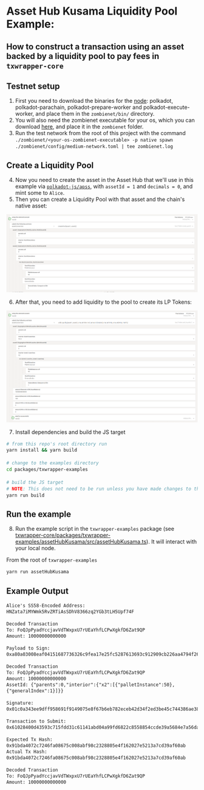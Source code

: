 # Asset Hub Kusama Liquidity Pool Example:

## How to construct a transaction using an asset backed by a liquidity pool to pay fees in `txwrapper-core`

## Testnet setup

1) First you need to download the binaries for the [node](https://github.com/paritytech/polkadot-sdk/releases): polkadot, polkadot-parachain, polkadot-prepare-worker and polkadot-execute-worker, and place them in the `zombienet/bin/` directory.
2) You will also need the zombienet executable for your os, which you can download [here](https://github.com/paritytech/zombienet/releases), and place it in the `zombienet` folder.
3) Run the test network from the root of this project with the command `./zombienet/<your-os-zombienet-executable> -p native spawn ./zombienet/config/medium-network.toml | tee zombienet.log`

## Create a Liquidity Pool

4) Now you need to create the asset in the Asset Hub that we'll use in this example via [`polkadot-js/apss`](https://polkadot.js.org/apps/?rpc=ws://127.0.0.1:9933), with `assetId = 1` and `decimals = 0`, and mint some to `Alice`.
5) Then you can create a Liquidity Pool with that asset and the chain's native asset:

![](media/poolCreation.png)

6) After that, you need to add liquidity to the pool to create its LP Tokens:

![](media/liquidity.png)

7) Install dependencies and build the JS target

```bash
# from this repo's root directory run
yarn install && yarn build

# change to the examples directory
cd packages/txwrapper-examples

# build the JS target
# NOTE: This does not need to be run unless you have made changes to the example as the package will already be built via the command that ran from the root directory above.
yarn run build
```

## Run the example

8) Run the example script in the `txwrapper-examples` package (see [txwrapper-core/packages/txwrapper-examples/assetHubKusama/src/assetHubKusama.ts](txwrapper-core/packages/txwrapper-examples/assetHubKusama/src/assetHubKusama.ts)). It will interact with your local node.

From the root of `txwrapper-examples`

```bash
yarn run assetHubKusama
```

## Example Output

```
Alice's SS58-Encoded Address: HNZata7iMYWmk5RvZRTiAsSDhV8366zq2YGb3tLH5Upf74F

Decoded Transaction
To: FoQJpPyadYccjavVdTWxpxU7rUEaYhfLCPwXgkfD6Zat9QP
Amount: 10000000000000

Payload to Sign: 0xa80a03008eaf04151687736326c9fea17e25fc5287613693c912909cb226aa4794f26a480b00a0724e18099502140001000204320504102700000d0000006df8b29b7697be983285bb444581c0275e58f7c3e6bec2b888263e7fd592f095c7be83dc1c4ac006cbe785018c06074a2eb4103871dc5a0c58edb1f83cc02d04

Decoded Transaction
To: FoQJpPyadYccjavVdTWxpxU7rUEaYhfLCPwXgkfD6Zat9QP
Amount: 10000000000000
AssetId: {"parents":0,"interior":{"x2":[{"palletInstance":50},{"generalIndex":1}]}}

Signature: 0x01c0a343ee9dff958691f9149075e8f67b6eb782eceb42d34f2ed3be45c744386ae382db2082b26cd7c18c8628a398044af94f2d9b9d3a55b72cc5cd4eb183ae8c

Transaction to Submit: 0x61028400d43593c715fdd31c61141abd04a99fd6822c8558854ccde39a5684e7a56da27d01c0a343ee9dff958691f9149075e8f67b6eb782eceb42d34f2ed3be45c744386ae382db2082b26cd7c18c8628a398044af94f2d9b9d3a55b72cc5cd4eb183ae8c95021400010002043205040a03008eaf04151687736326c9fea17e25fc5287613693c912909cb226aa4794f26a480b00a0724e1809

Expected Tx Hash: 0x91bda4072c7246fa08675c008abf98c2328805e4f162027e5213a7cd39af60ab
Actual Tx Hash: 0x91bda4072c7246fa08675c008abf98c2328805e4f162027e5213a7cd39af60ab

Decoded Transaction
To: FoQJpPyadYccjavVdTWxpxU7rUEaYhfLCPwXgkfD6Zat9QP
Amount: 10000000000000
```